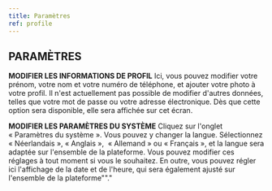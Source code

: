 ```yaml
---
title: Paramètres
ref: profile
---
```


## PARAMÈTRES
**MODIFIER LES INFORMATIONS DE PROFIL**
Ici, vous pouvez modifier votre prénom, votre nom et votre numéro de téléphone, et ajouter votre photo à votre profil. Il n'est actuellement pas possible de modifier d'autres données, telles que votre mot de passe ou votre adresse électronique. Dès que cette option sera disponible, elle sera affichée sur cet écran.

**MODIFIER LES PARAMÈTRES DU SYSTÈME**
Cliquez sur l'onglet « Paramètres du système ». Vous pouvez y changer la langue. Sélectionnez « Néerlandais », « Anglais »,  « Allemand » ou « Français », et la langue sera adaptée sur l'ensemble de la plateforme. Vous pouvez modifier ces réglages à tout moment si vous le souhaitez. En outre, vous pouvez régler ici l'affichage de la date et de l'heure, qui sera également ajusté sur l'ensemble de la plateforme""."

